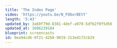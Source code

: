 ```yaml
---
title: 'The Index Page'
video: 'https://youtu.be/N_FO6xrBEtY'
length: '5:43'
updated_by: 3a60f79d-8381-4def-a970-5df62f0f5d56
updated_at: 1606239184
blueprint: screencasts
id: 9ea94cd6-9f21-42b8-9019-313ed172cb29
---
```

